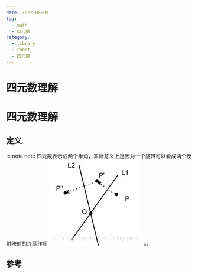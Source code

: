 ```yaml
---
date: 2022-08-09
tag:
  - math
  - 四元数
category:
  - library
  - robot
  - 四元数
---
```


# 四元数理解

# 四元数理解

## 定义

::: note note
四元数表示成两个半角，实际意义上是因为一个旋转可以看成两个反射映射的连续作用
![Pasted image 20220320212620](./assets/Pasted-image-20220320212620.png)
:::


## 参考
